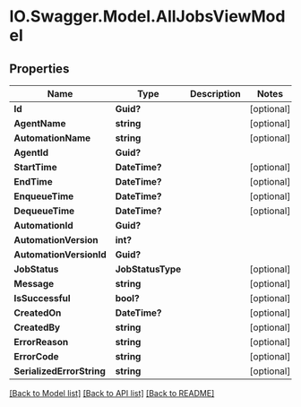 # IO.Swagger.Model.AllJobsViewModel
## Properties

Name | Type | Description | Notes
------------ | ------------- | ------------- | -------------
**Id** | **Guid?** |  | [optional] 
**AgentName** | **string** |  | [optional] 
**AutomationName** | **string** |  | [optional] 
**AgentId** | **Guid?** |  | 
**StartTime** | **DateTime?** |  | [optional] 
**EndTime** | **DateTime?** |  | [optional] 
**EnqueueTime** | **DateTime?** |  | [optional] 
**DequeueTime** | **DateTime?** |  | [optional] 
**AutomationId** | **Guid?** |  | 
**AutomationVersion** | **int?** |  | 
**AutomationVersionId** | **Guid?** |  | 
**JobStatus** | **JobStatusType** |  | [optional] 
**Message** | **string** |  | [optional] 
**IsSuccessful** | **bool?** |  | [optional] 
**CreatedOn** | **DateTime?** |  | [optional] 
**CreatedBy** | **string** |  | [optional] 
**ErrorReason** | **string** |  | [optional] 
**ErrorCode** | **string** |  | [optional] 
**SerializedErrorString** | **string** |  | [optional] 

[[Back to Model list]](../README.md#documentation-for-models) [[Back to API list]](../README.md#documentation-for-api-endpoints) [[Back to README]](../README.md)

